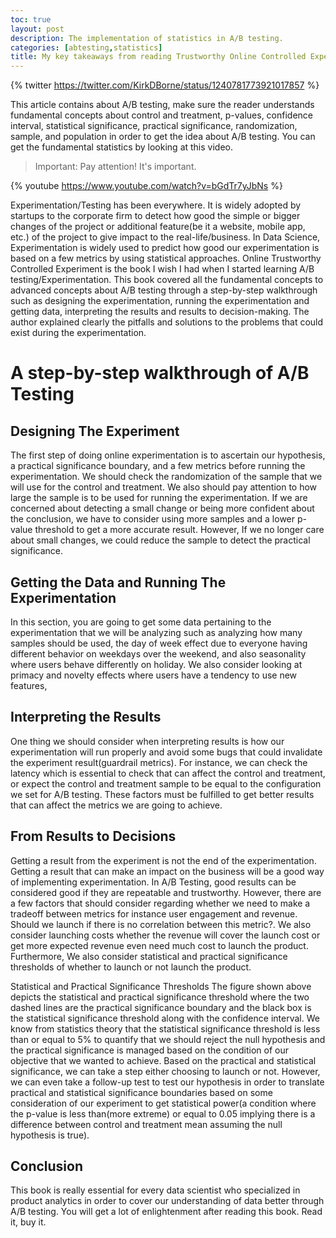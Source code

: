 ```yaml
---
toc: true
layout: post
description: The implementation of statistics in A/B testing.
categories: [abtesting,statistics]
title: My key takeaways from reading Trustworthy Online Controlled Experiments Book
---
```


{% twitter https://twitter.com/KirkDBorne/status/1240781773921017857 %}

This article contains about A/B testing, make sure the reader understands fundamental concepts about control and treatment, p-values, confidence interval, 
statistical significance, practical significance, randomization, sample, and population in order to get the idea about A/B testing. 
You can get the fundamental statistics by looking at this video.
> Important: Pay attention! It's important.

{% youtube https://www.youtube.com/watch?v=bGdTr7yJbNs %}

Experimentation/Testing has been everywhere. It is widely adopted by startups to the corporate firm to detect how good the simple or bigger changes of the project or additional feature(be it a website, mobile app, etc.) of the project to give impact to the real-life/business. 
In Data Science, Experimentation is widely used to predict how good our experimentation is based on a few metrics by using statistical approaches. Online Trustworthy Controlled Experiment is the book I wish I had when I started learning A/B testing/Experimentation. This book covered all the fundamental concepts to advanced concepts about A/B testing through a step-by-step walkthrough 
such as designing the experimentation, running the experimentation and getting data, interpreting the results and results to decision-making. The author explained clearly the pitfalls and solutions to the problems that could exist during the experimentation.

# A step-by-step walkthrough of A/B Testing

## Designing The Experiment
The first step of doing online experimentation is to ascertain our hypothesis, a practical significance boundary, and a few metrics before running the experimentation. 
We should check the randomization of the sample that we will use for the control and treatment. We also should pay attention to how large the sample is to be used for running the experimentation.
If we are concerned about detecting a small change or being more confident about the conclusion, we have to consider using more samples and a lower p-value threshold 
to get a more accurate result. However, If we no longer care about small changes, we could reduce the sample to detect the practical significance.
## Getting the Data and Running The Experimentation
In this section, you are going to get some data pertaining to the experimentation that we will be analyzing such as analyzing how many samples should be used,
the day of week effect due to everyone having different behavior on weekdays over the weekend, and also seasonality where users behave differently on holiday. 
We also consider looking at primacy and novelty effects where users have a tendency to use new features,

## Interpreting the Results
One thing we should consider when interpreting results is how our experimentation will run properly and avoid some bugs that could invalidate the experiment 
result(guardrail metrics). For instance, we can check the latency which is essential to check that can affect the control and treatment, or expect the control and treatment sample to be equal to the configuration we set for A/B testing. These factors must be fulfilled to get better results that can affect the metrics we are going to achieve.
## From Results to Decisions

Getting a result from the experiment is not the end of the experimentation. Getting a result that can make an impact on the business will be a good way of implementing 
experimentation. In A/B Testing, good results can be considered good if they are repeatable and trustworthy. However, there are a few factors that should consider 
regarding whether we need to make a tradeoff between metrics for instance user engagement and revenue. Should we launch if there is no correlation between this metric?. 
We also consider launching costs whether the revenue will cover the launch cost or get more expected revenue even need much cost to launch the product.
Furthermore, We also consider statistical and practical significance thresholds of whether to launch or not launch the product.

Statistical and Practical Significance Thresholds
The figure shown above depicts the statistical and practical significance threshold where the two dashed lines are the practical significance boundary and
the black box is the statistical significance threshold along with the confidence interval. We know from statistics theory that the statistical significance
threshold is less than or equal to 5% to quantify that we should reject the null hypothesis and the practical significance is managed based on the condition 
of our objective that we wanted to achieve. Based on the practical and statistical significance, we can take a step either choosing to launch or not. 
However, we can even take a follow-up test to test our hypothesis in order to translate practical and statistical significance boundaries based on some consideration of our experiment to get statistical power(a condition where the p-value is less than(more extreme) or equal to 0.05 implying there is a difference between control and treatment mean assuming the null hypothesis is true).

## Conclusion
This book is really essential for every data scientist who specialized in product analytics in order to cover our understanding of data better through A/B testing. You will get a lot of enlightenment after reading this book.
Read it, buy it.

